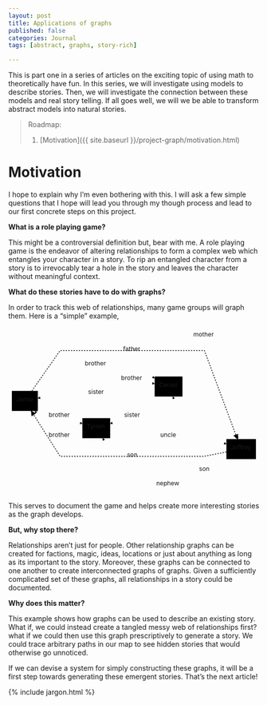 ```yaml
---
layout: post
title: Applications of graphs
published: false
categories: Journal
tags: [abstract, graphs, story-rich]

---
```


<p>This is part one in a series of articles on the exciting topic of using math to theoretically have fun. In this series, we will investigate using models to describe stories. Then, we will investigate the connection between these models and real story telling. If all goes well, we will we be able to transform abstract models into natural stories.</p>
<blockquote>
<p>Roadmap:</p>
<ol>
<li>[Motivation]({{ site.baseurl }}/project-graph/motivation.html)</li>
</ol>
</blockquote>
<h1 id="motivation">Motivation</h1>
<p>I hope to explain why I’m even bothering with this. I will ask a few simple questions that I hope will lead you through my though process and lead to our first concrete steps on this project.</p>
<p><strong>What is a role playing game?</strong></p>
<p>This might be a controversial definition but, bear with me. A role playing game is the endeavor of altering relationships to form a complex web which entangles your character in a story. To rip an entangled character from a story is to irrevocably tear a hole in the story and leaves the character without meaningful context.</p>
<p><strong>What do these stories have to do with graphs?</strong></p>
<p>In order to track this web of relationships, many game groups will graph them. Here is a “simple” example,</p>
<div class="mermaid"><svg xmlns="http://www.w3.org/2000/svg" id="mermaid-svg-WQzsoXaO4EZUxzuu" width="100%" style="max-width: 577.484375px;" viewBox="0 0 577.484375 383.5"><g transform="translate(-12, -12)"><g class="output"><g class="clusters"></g><g class="edgePaths"><g class="edgePath" style="opacity: 1;"><path class="path" d="M79.84375,194.60000963483958L131.0078125,217L182.171875,233.61245772266065" marker-end="url(#arrowhead131)" style="fill:none"></path><defs><marker id="arrowhead131" viewBox="0 0 10 10" refX="9" refY="5" markerUnits="strokeWidth" markerWidth="8" markerHeight="6" orient="auto"><path d="M 0 0 L 10 5 L 0 10 z" class="arrowheadPath" style="stroke-width: 1; stroke-dasharray: 1, 0;"></path></marker></defs></g><g class="edgePath" style="opacity: 1;"><path class="path" d="M72.52765151515152,158.5L131.0078125,99L214.1640625,99L297.3203125,99L348.484375,129.45903410692475" marker-end="url(#arrowhead132)" style="fill:none"></path><defs><marker id="arrowhead132" viewBox="0 0 10 10" refX="9" refY="5" markerUnits="strokeWidth" markerWidth="8" markerHeight="6" orient="auto"><path d="M 0 0 L 10 5 L 0 10 z" class="arrowheadPath" style="stroke-width: 1; stroke-dasharray: 1, 0;"></path></marker></defs></g><g class="edgePath" style="opacity: 1;"><path class="path" d="M231.24079241071428,221L297.3203125,132L348.484375,142.15301136897492" marker-end="url(#arrowhead133)" style="fill:none"></path><defs><marker id="arrowhead133" viewBox="0 0 10 10" refX="9" refY="5" markerUnits="strokeWidth" markerWidth="8" markerHeight="6" orient="auto"><path d="M 0 0 L 10 5 L 0 10 z" class="arrowheadPath" style="stroke-width: 1; stroke-dasharray: 1, 0;"></path></marker></defs></g><g class="edgePath" style="opacity: 1;"><path class="path" d="M182.171875,251.3097519729425L131.0078125,263L72.80502300613497,204.5" marker-end="url(#arrowhead134)" style="fill:none"></path><defs><marker id="arrowhead134" viewBox="0 0 10 10" refX="9" refY="5" markerUnits="strokeWidth" markerWidth="8" markerHeight="6" orient="auto"><path d="M 0 0 L 10 5 L 0 10 z" class="arrowheadPath" style="stroke-width: 1; stroke-dasharray: 1, 0;"></path></marker></defs></g><g class="edgePath" style="opacity: 1;"><path class="path" d="M348.484375,154.84698863102508L297.3203125,165L214.1640625,165L131.0078125,165L79.84375,175.41126312746894" marker-end="url(#arrowhead135)" style="fill:none"></path><defs><marker id="arrowhead135" viewBox="0 0 10 10" refX="9" refY="5" markerUnits="strokeWidth" markerWidth="8" markerHeight="6" orient="auto"><path d="M 0 0 L 10 5 L 0 10 z" class="arrowheadPath" style="stroke-width: 1; stroke-dasharray: 1, 0;"></path></marker></defs></g><g class="edgePath" style="opacity: 1;"><path class="path" d="M352.5502965328467,171.5L297.3203125,217L246.15625,233.61245772266065" marker-end="url(#arrowhead136)" style="fill:none"></path><defs><marker id="arrowhead136" viewBox="0 0 10 10" refX="9" refY="5" markerUnits="strokeWidth" markerWidth="8" markerHeight="6" orient="auto"><path d="M 0 0 L 10 5 L 0 10 z" class="arrowheadPath" style="stroke-width: 1; stroke-dasharray: 1, 0;"></path></marker></defs></g><g class="edgePath" style="opacity: 1;"><path class="path" d="M396.89732142857144,125.5L462.96875,33L539.9791264478764,269" marker-end="url(#arrowhead137)" style="fill:none"></path><defs><marker id="arrowhead137" viewBox="0 0 10 10" refX="9" refY="5" markerUnits="strokeWidth" markerWidth="8" markerHeight="6" orient="auto"><path d="M 0 0 L 10 5 L 0 10 z" class="arrowheadPath" style="stroke-width: 1; stroke-dasharray: 1, 0;"></path></marker></defs></g><g class="edgePath" style="opacity: 1;"><path class="path" d="M66.06885822510823,158.5L131.0078125,66L214.1640625,66L297.3203125,66L380.46875,66L462.96875,66L538.8832273230089,269" marker-end="url(#arrowhead138)" style="stroke: #333; fill:none;stroke-width:2px;stroke-dasharray:3;"></path><defs><marker id="arrowhead138" viewBox="0 0 10 10" refX="9" refY="5" markerUnits="strokeWidth" markerWidth="8" markerHeight="6" orient="auto"><path d="M 0 0 L 10 5 L 0 10 z" class="arrowheadPath" style="stroke-width: 1; stroke-dasharray: 1, 0;"></path></marker></defs></g><g class="edgePath" style="opacity: 1;"><path class="path" d="M513.484375,298.63782584581253L462.96875,308.5L380.46875,308.5L297.3203125,308.5L214.1640625,308.5L131.0078125,308.5L64.60672982283465,204.5" marker-end="url(#arrowhead139)" style="stroke: #333; fill:none;stroke-width:2px;stroke-dasharray:3;"></path><defs><marker id="arrowhead139" viewBox="0 0 10 10" refX="9" refY="5" markerUnits="strokeWidth" markerWidth="8" markerHeight="6" orient="auto"><path d="M 0 0 L 10 5 L 0 10 z" class="arrowheadPath" style="stroke-width: 1; stroke-dasharray: 1, 0;"></path></marker></defs></g><g class="edgePath" style="opacity: 1;"><path class="path" d="M513.484375,311.9134775374376L462.96875,341.5L390.3003562176166,171.5" marker-end="url(#arrowhead140)" style="fill:none"></path><defs><marker id="arrowhead140" viewBox="0 0 10 10" refX="9" refY="5" markerUnits="strokeWidth" markerWidth="8" markerHeight="6" orient="auto"><path d="M 0 0 L 10 5 L 0 10 z" class="arrowheadPath" style="stroke-width: 1; stroke-dasharray: 1, 0;"></path></marker></defs></g><g class="edgePath" style="opacity: 1;"><path class="path" d="M523.9224431818182,315L462.96875,374.5L380.46875,374.5L297.3203125,374.5L228.8199533045977,267" marker-end="url(#arrowhead141)" style="fill:none"></path><defs><marker id="arrowhead141" viewBox="0 0 10 10" refX="9" refY="5" markerUnits="strokeWidth" markerWidth="8" markerHeight="6" orient="auto"><path d="M 0 0 L 10 5 L 0 10 z" class="arrowheadPath" style="stroke-width: 1; stroke-dasharray: 1, 0;"></path></marker></defs></g><g class="edgePath" style="opacity: 1;"><path class="path" d="M246.15625,251.3097519729425L297.3203125,263L380.46875,263L462.96875,263L513.484375,280.3335182103901" marker-end="url(#arrowhead142)" style="fill:none"></path><defs><marker id="arrowhead142" viewBox="0 0 10 10" refX="9" refY="5" markerUnits="strokeWidth" markerWidth="8" markerHeight="6" orient="auto"><path d="M 0 0 L 10 5 L 0 10 z" class="arrowheadPath" style="stroke-width: 1; stroke-dasharray: 1, 0;"></path></marker></defs></g></g><g class="edgeLabels"><g class="edgeLabel" transform="translate(131.0078125,217)" style="opacity: 1;"><g transform="translate(-26.1640625,-13)" class="label"><foreignObject width="52.328125" height="26"><div xmlns="http://www.w3.org/1999/xhtml" style="display: inline-block; white-space: nowrap;"><span class="edgeLabel">brother</span></div></foreignObject></g></g><g class="edgeLabel" transform="translate(214.1640625,99)" style="opacity: 1;"><g transform="translate(-26.1640625,-13)" class="label"><foreignObject width="52.328125" height="26"><div xmlns="http://www.w3.org/1999/xhtml" style="display: inline-block; white-space: nowrap;"><span class="edgeLabel">brother</span></div></foreignObject></g></g><g class="edgeLabel" transform="translate(297.3203125,132)" style="opacity: 1;"><g transform="translate(-26.1640625,-13)" class="label"><foreignObject width="52.328125" height="26"><div xmlns="http://www.w3.org/1999/xhtml" style="display: inline-block; white-space: nowrap;"><span class="edgeLabel">brother</span></div></foreignObject></g></g><g class="edgeLabel" transform="translate(131.0078125,263)" style="opacity: 1;"><g transform="translate(-26.1640625,-13)" class="label"><foreignObject width="52.328125" height="26"><div xmlns="http://www.w3.org/1999/xhtml" style="display: inline-block; white-space: nowrap;"><span class="edgeLabel">brother</span></div></foreignObject></g></g><g class="edgeLabel" transform="translate(214.1640625,165)" style="opacity: 1;"><g transform="translate(-18.8359375,-13)" class="label"><foreignObject width="37.671875" height="26"><div xmlns="http://www.w3.org/1999/xhtml" style="display: inline-block; white-space: nowrap;"><span class="edgeLabel">sister</span></div></foreignObject></g></g><g class="edgeLabel" transform="translate(297.3203125,217)" style="opacity: 1;"><g transform="translate(-18.8359375,-13)" class="label"><foreignObject width="37.671875" height="26"><div xmlns="http://www.w3.org/1999/xhtml" style="display: inline-block; white-space: nowrap;"><span class="edgeLabel">sister</span></div></foreignObject></g></g><g class="edgeLabel" transform="translate(462.96875,33)" style="opacity: 1;"><g transform="translate(-25.515625,-13)" class="label"><foreignObject width="51.03125" height="26"><div xmlns="http://www.w3.org/1999/xhtml" style="display: inline-block; white-space: nowrap;"><span class="edgeLabel">mother</span></div></foreignObject></g></g><g class="edgeLabel" transform="translate(297.3203125,66)" style="opacity: 1;"><g transform="translate(-21.2265625,-13)" class="label"><foreignObject width="42.453125" height="26"><div xmlns="http://www.w3.org/1999/xhtml" style="display: inline-block; white-space: nowrap;"><span class="edgeLabel">father</span></div></foreignObject></g></g><g class="edgeLabel" transform="translate(297.3203125,308.5)" style="opacity: 1;"><g transform="translate(-12.46875,-13)" class="label"><foreignObject width="24.9375" height="26"><div xmlns="http://www.w3.org/1999/xhtml" style="display: inline-block; white-space: nowrap;"><span class="edgeLabel">son</span></div></foreignObject></g></g><g class="edgeLabel" transform="translate(462.96875,341.5)" style="opacity: 1;"><g transform="translate(-12.46875,-13)" class="label"><foreignObject width="24.9375" height="26"><div xmlns="http://www.w3.org/1999/xhtml" style="display: inline-block; white-space: nowrap;"><span class="edgeLabel">son</span></div></foreignObject></g></g><g class="edgeLabel" transform="translate(380.46875,374.5)" style="opacity: 1;"><g transform="translate(-28.109375,-13)" class="label"><foreignObject width="56.21875" height="26"><div xmlns="http://www.w3.org/1999/xhtml" style="display: inline-block; white-space: nowrap;"><span class="edgeLabel">nephew</span></div></foreignObject></g></g><g class="edgeLabel" transform="translate(380.46875,263)" style="opacity: 1;"><g transform="translate(-18.859375,-13)" class="label"><foreignObject width="37.71875" height="26"><div xmlns="http://www.w3.org/1999/xhtml" style="display: inline-block; white-space: nowrap;"><span class="edgeLabel">uncle</span></div></foreignObject></g></g></g><g class="nodes"><g class="node" id="Jamie" transform="translate(49.921875,181.5)" style="opacity: 1;"><rect rx="0" ry="0" x="-29.921875" y="-23" width="59.84375" height="46"></rect><g class="label" transform="translate(0,0)"><g transform="translate(-19.921875,-13)"><foreignObject width="39.84375" height="26"><div xmlns="http://www.w3.org/1999/xhtml" style="display: inline-block; white-space: nowrap;">Jamie</div></foreignObject></g></g></g><g class="node" id="Tyrion" transform="translate(214.1640625,244)" style="opacity: 1;"><rect rx="0" ry="0" x="-31.9921875" y="-23" width="63.984375" height="46"></rect><g class="label" transform="translate(0,0)"><g transform="translate(-21.9921875,-13)"><foreignObject width="43.984375" height="26"><div xmlns="http://www.w3.org/1999/xhtml" style="display: inline-block; white-space: nowrap;">Tyrion</div></foreignObject></g></g></g><g class="node" id="Cersei" transform="translate(380.46875,148.5)" style="opacity: 1;"><rect rx="0" ry="0" x="-31.984375" y="-23" width="63.96875" height="46"></rect><g class="label" transform="translate(0,0)"><g transform="translate(-21.984375,-13)"><foreignObject width="43.96875" height="26"><div xmlns="http://www.w3.org/1999/xhtml" style="display: inline-block; white-space: nowrap;">Cersei</div></foreignObject></g></g></g><g class="node" id="Joffrey" transform="translate(547.484375,292)" style="opacity: 1;"><rect rx="0" ry="0" x="-34" y="-23" width="68" height="46"></rect><g class="label" transform="translate(0,0)"><g transform="translate(-24,-13)"><foreignObject width="48" height="26"><div xmlns="http://www.w3.org/1999/xhtml" style="display: inline-block; white-space: nowrap;">Joffrey</div></foreignObject></g></g></g></g></g></g></svg></div>
<p>This serves to document the game and helps create more interesting stories as the graph develops.</p>
<p><strong>But, why stop there?</strong></p>
<p>Relationships aren’t just for people. Other relationship graphs can be created for factions, magic, ideas, locations or just about anything as long as its important to the story.  Moreover, these graphs can be connected to one another to create interconnected graphs of graphs. Given a sufficiently complicated set of these graphs, all relationships in a story could be documented.</p>
<p><strong>Why does this matter?</strong></p>
<p>This example shows how graphs can be used to describe an existing story. What if, we could instead create a tangled messy web of relationships first? what if we could then use this graph prescriptively to generate a story. We could trace arbitrary paths in our map to see hidden stories that would otherwise go unnoticed.</p>
<p>If we can devise a system for simply constructing these graphs, it will be a first step towards generating these emergent stories. That’s the next article!</p>
<p>{% include jargon.html %}</p>

